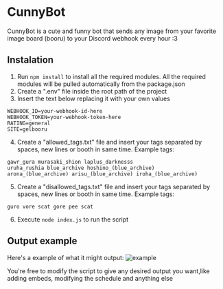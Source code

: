 # CunnyBot

CunnyBot is a cute and funny bot that sends any image from your favorite image board (booru) to your Discord webhook every hour :3

## Instalation

1. Run `npm install` to install all the required modules. All the required modules will be pulled automatically from the package.json
2. Create a ".env" file inside the root path of the project
3. Insert the text below replacing it with your own values
```
WEBHOOK_ID=your-webhook-id-here
WEBHOOK_TOKEN=your-webhook-token-here
RATING=general
SITE=gelbooru
```
4. Create a "allowed_tags.txt" file and insert your tags separated by spaces, new lines or booth in same time. Example tags:
```
gawr_gura murasaki_shion laplus_darknesss
uruha_rushia blue_archive hoshino_(blue_archive)
arona_(blue_archive) arisu_(blue_archive) iroha_(blue_archive)
```
5. Create a "disallowed_tags.txt" file and insert your tags separated by spaces, new lines or booth in same time. Example tags:
```
guro vore scat gore pee scat
```
6. Execute `node index.js` to run the script

## Output example

Here's a example of what it might output:
![example](https://cdn.discordapp.com/attachments/759466522312704000/1084357219614728202/image.png)

You're free to modify the script to give any desired output you want,like adding embeds, modifying the schedule and anything else
